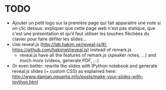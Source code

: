 # TODO

- Ajouter un petit logo sur la première page qui fait apparaitre une note
  si on clic dessus: expliquer que cette page web n'est pas statique, que c'est
  une présentation et qu'il faut utiliser les touches flèchées du clavier pour
  faire défiler les slides...
- Use reveal.js (http://lab.hakim.se/reveal-js/#/,
  https://github.com/hakimel/reveal.js) instead of remark.js
    - reveal.js have all the features of remark.js (speaker notes, ...) and
      much more (videos, generate PDF, ...)
- Or even better: rewrite the slides with IPython notebook and generate
  reveal.js slides (+ custom CSS) as explained here:
  http://www.damian.oquanta.info/posts/make-your-slides-with-ipython.html
